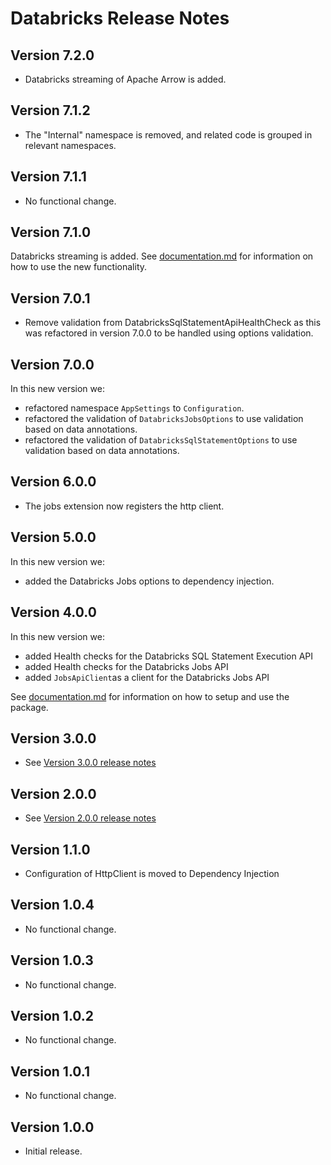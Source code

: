 # Databricks Release Notes

## Version 7.2.0

- Databricks streaming of Apache Arrow is added.

## Version 7.1.2

- The "Internal" namespace is removed, and related code is grouped in relevant namespaces.

## Version 7.1.1

- No functional change.

## Version 7.1.0

Databricks streaming is added. See [documentation.md](../documentation.md) for information on how to use the new functionality.

## Version 7.0.1

- Remove validation from DatabricksSqlStatementApiHealthCheck as this was refactored in version 7.0.0 to be handled using options validation.

## Version 7.0.0

In this new version we:

- refactored namespace `AppSettings` to `Configuration`.
- refactored the validation of `DatabricksJobsOptions` to use validation based on data annotations.
- refactored the validation of `DatabricksSqlStatementOptions` to use validation based on data annotations.

## Version 6.0.0

- The jobs extension now registers the http client.

## Version 5.0.0

In this new version we:

- added the Databricks Jobs options to dependency injection.

## Version 4.0.0

In this new version we:

- added Health checks for the Databricks SQL Statement Execution API
- added Health checks for the Databricks Jobs API
- added `JobsApiClient`as a client for the Databricks Jobs API

See [documentation.md](../documentation.md) for information on how to setup and use the package.

## Version 3.0.0

- See [Version 3.0.0 release notes](./version_3_0_0.md)

## Version 2.0.0

- See [Version 2.0.0 release notes](./version_2_0_0.md)

## Version 1.1.0

- Configuration of HttpClient is moved to Dependency Injection

## Version 1.0.4

- No functional change.

## Version 1.0.3

- No functional change.

## Version 1.0.2

- No functional change.

## Version 1.0.1

- No functional change.

## Version 1.0.0

- Initial release.
